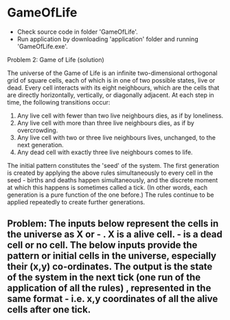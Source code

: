 # GameOfLife

- Check source code in folder 'GameOfLife'.
- Run application by downloading 'application' folder and running 'GameOfLife.exe'.



Problem 2: Game of Life (solution)

The universe of the Game of Life is an infinite two-dimensional orthogonal grid of square cells, each of which is in one of two possible states, live or dead. Every cell interacts with its eight neighbours, which are the cells that are directly horizontally, vertically, or diagonally adjacent. At each step in time, the following transitions occur:

1. Any live cell with fewer than two live neighbours dies, as if by loneliness.
2. Any live cell with more than three live neighbours dies, as if by overcrowding.
3. Any live cell with two or three live neighbours lives, unchanged, to the next generation.
4. Any dead cell with exactly three live neighbours comes to life.

The initial pattern constitutes the 'seed' of the system. The first generation is created by applying the above rules simultaneously to every cell in the seed - births and deaths happen simultaneously, and the discrete moment at which this happens is sometimes called a tick. (In other words, each generation is a pure function of the one before.) The rules continue to be applied repeatedly to create further generations.

Problem:
The inputs below represent the cells in the universe as X or - . X is a alive cell. - is a dead cell or no cell. The below inputs provide the pattern or initial cells in the universe, especially their (x,y) co-ordinates. The output is the state of the system in the next tick (one run of the application of all the rules) , represented in the same format - i.e. x,y coordinates of all the alive cells after one tick. 
------------------------------------------------------------------------------------------------------------------
